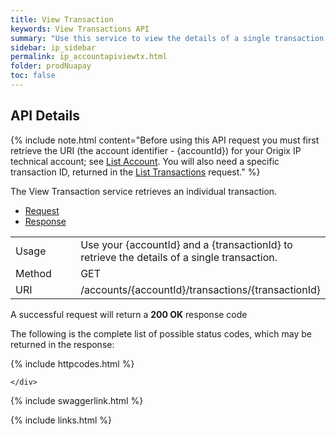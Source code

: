 ```yaml
---
title: View Transaction
keywords: View Transactions API
summary: "Use this service to view the details of a single transaction."
sidebar: ip_sidebar
permalink: ip_accountapiviewtx.html
folder: prodNuapay
toc: false
---
```


## API Details

{% include note.html content="Before using this API request you must first retrieve the URI (the account identifier - {accountId}) for your Origix IP technical account; see [List Account](ip_accountapilist.html). You will also need a specific transaction ID, returned in the [List Transactions](ip_accountapilisttx.html) request." %} 

 The View Transaction service retrieves an individual transaction.


<ul id="profileTabs" class="nav nav-tabs">
    <li class="active"><a href="#profile" data-toggle="tab">Request</a></li>
    <li><a href="#about" data-toggle="tab">Response</a></li>
   
</ul>
  <div class="tab-content">
<div role="tabpanel" class="tab-pane active" id="profile">


  <table>
<colgroup>
<col width="30%" />
<col width="90%" />
</colgroup>

<tbody>
<tr>
<td markdown="span">Usage</td>
<td markdown="span">Use your {accountId} and a {transactionId} to retrieve the details of a single transaction.</td>
</tr>
<tr>
<td markdown="span">Method</td>
<td markdown="span"><span class="label label-success">GET </span>
</td>
</tr>
<tr>
<td markdown="span">URI</td>
<td markdown="span">/accounts/{accountId}/transactions/{transactionId}
</td>
</tr>
</tbody>
</table>



</div>

<div role="tabpanel" class="tab-pane" id="about">
<p>A successful request will return a <b>200 OK</b> response code</p>

<p>The following is the complete list of possible status codes, which may be returned in the response:</p>
    {% include httpcodes.html %}
    
 
    </div>


</div>

{% include swaggerlink.html %}

{% include links.html %}
